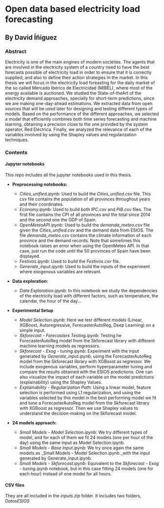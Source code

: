 # Open data based electricity load forecasting
## By David Íñiguez

### Abstract
Electricity is one of the main engines of modern societies. The agents that are involved in the electricity system of a country need to have the best forecasts possible of electricity load in order to ensure that it is correctly supplied, and also to define their action strategies in the market. In this thesis we will focus in the electricity load foreasting for the daily market of the so called Mercado Ibérico de Electricidad (MIBEL), where most of the energy available is auctioned. We studied the State-of-theArt of the electricity demand approaches, specially for short-term predictions, since we are making one-day-ahead estimations. We extracted data from open sources that will be used later for designing and testing different types of models. Based on the performance of the different approaches, we selected a model that efficiently combines both time series forecasting and machine learning, obtaining a precision close to the one provided by the system operator, Red Eléctrica. Finally, we analyzed the relevance of each of the variables involved by using the Shapley values and regularization techniques.

### Contents
#### Jupyter notebooks
This repo includes all the jupyter notebooks used in this thesis. 
- **Preprocessing notebooks:**
    - _Cities_unified.ipynb_: Used to build the _Cities_unified.csv_ file. This csv file contains the population of all provinces throughout years and their coordinates. 
    - _Economy.ipynb_: Used to build both _IPC.csv_ and _PIB.csv_ files. The first file contains the CPI of all provinces and the total since 2014 and the second one the GDP of Spain.
    - _OpenMeteoAPI.ipynb_: Used to build the _demanda_meteo.csv_ file given the _Cities_unified.csv_ and the demand data from ESIOS. The file _demanda_meteo.csv_ contains the climate information of each province and the demand records.  Note that sometimes this notebook raises an error when using the OpenMeteo API. In that case, just run the code until the 50 provinces of Spain have been displayed.
    - _Festivos.ipynb_: Used to build the _Festivos.csv_ file.
    - _Generate_input.ipynb_: Used to build the inputs of the experiment where exogenous variables are relevant.

- **Data exploration:**
    - _Data Exploration.ipynb_: In this notebook we study the dependencies of the electricity load with different factors, such as temperature, the calendar, the hour of the day...     
-  **Experimental Setup**
    -   _Model Selection.ipynb_: Here we test different models (Linear, XGBoost, Autoregressive, ForecasterAutoReg, Deep Learning) on a simple input.
    -   _Skforecast - Forecasters Testing.ipynb_: Testing he ForecasterAutoReg model from the Skforecast library with different machine learning models as regressors.
    -   _Skforecast - Exog - tuning.ipynb_: Experiment with the input generated by _Generate_input.ipynb_, using the ForecasterAutoReg model from the Skforecast library with XGBoost as regressor. We include exogenous variables, perform hyperparameter tuning and compare the results obtained with the ESIOS predictions. One can also visualize the impact of each variable on the model predictions (explainability) using the Shapley Values.
    -   _Explainability - Regularization Path_: Using a linear model, feature selection is performed using L1 regularization, and using the variables selected by this model in the best performing model we fit and tune a ForecasterAutoReg model from the Skforecast library with XGBoost as regressor. Then we use Shapley values to understand the decision-making on the Skforecast model.
- **24 models approach:**
    - _Small Models - Model Selection.ipynb_: We try different types of model, and for each of them we fit 24 models (one per hour of the day) using the same input as Model Selection.ipynb.
    - _Small Models - Base Input.ipynb_: We try once again the same models as _Small Models - Model Selection.ipynb _with the input generated by Generate_input.ipynb.
    - _Small Models - Skforecast.ipynb_: Equivalent to the _Skforecast - Exog - tuning.ipynb_ notebook, but in this case fitting 24 models (one for each hour) instead of one model for all hours.

#### CSV files
They are all included in the _inputs.zip_ folder. It includes two folders, _DatosESIOS_
